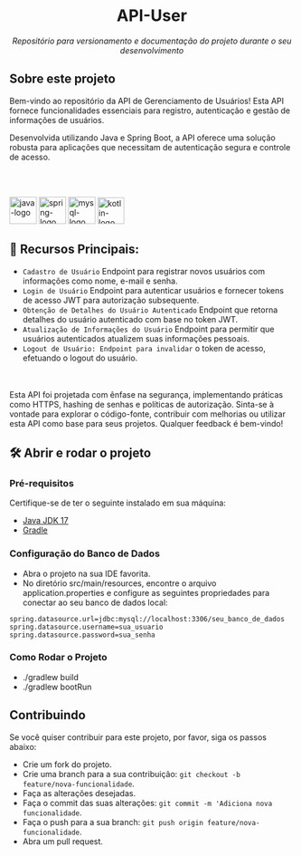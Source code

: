 <h1 align="center">API-User</h1>
<p align="center"><i>Repositório para versionamento e documentação do projeto durante o seu desenvolvimento</i></p>

##  Sobre este projeto

<p> Bem-vindo ao repositório da API de Gerenciamento de Usuários! Esta API fornece funcionalidades essenciais para registro, autenticação e gestão de informações de usuários. </p>
<p>Desenvolvida utilizando Java e Spring Boot, a API oferece uma solução robusta para aplicações que necessitam de autenticação segura e controle de acesso.</p>
<br></br>

<p display="inline-block">
  <img width="48" src="https://cdn.jsdelivr.net/gh/devicons/devicon/icons/java/java-original-wordmark.svg" alt="java-logo"/>
  <img width="48" src="https://cdn.jsdelivr.net/gh/devicons/devicon/icons/spring/spring-original-wordmark.svg" alt="spring-logo"/>
  <img width="48" src="https://cdn.jsdelivr.net/gh/devicons/devicon/icons/mysql/mysql-original.svg" alt="mysql-logo"/>
  <img width="47" src="https://cdn.jsdelivr.net/gh/devicons/devicon/icons/kotlin/kotlin-original.svg" alt="kotlin-logo"/>
</p>

                                                                                                  
## 🔨 Recursos Principais:

- `Cadastro de Usuário` Endpoint para registrar novos usuários com informações como nome, e-mail e senha.
- `Login de Usuário` Endpoint para autenticar usuários e fornecer tokens de acesso JWT para autorização subsequente.
- `Obtenção de Detalhes do Usuário Autenticado` Endpoint que retorna detalhes do usuário autenticado com base no token JWT.
- `Atualização de Informações do Usuário` Endpoint para permitir que usuários autenticados atualizem suas informações pessoais.
- `Logout de Usuário: Endpoint para invalidar` o token de acesso, efetuando o logout do usuário.

<br></br>
Esta API foi projetada com ênfase na segurança, implementando práticas como HTTPS, hashing de senhas e políticas de autorização. Sinta-se à vontade para explorar o código-fonte, contribuir com melhorias ou utilizar esta API como base para seus projetos. Qualquer feedback é bem-vindo!</p>

## 🛠️ Abrir e rodar o projeto

### Pré-requisitos
Certifique-se de ter o seguinte instalado em sua máquina:
- [Java JDK 17](https://www.oracle.com/java/technologies/downloads/#java17)
- [Gradle](https://gradle.org/)

### Configuração do Banco de Dados

- Abra o projeto na sua IDE favorita.
- No diretório src/main/resources, encontre o arquivo application.properties e configure as seguintes propriedades para conectar ao seu banco de dados local:
  
```properties
spring.datasource.url=jdbc:mysql://localhost:3306/seu_banco_de_dados
spring.datasource.username=sua_usuario
spring.datasource.password=sua_senha
```

### Como Rodar o Projeto

- ./gradlew build
- ./gradlew bootRun

## Contribuindo 

Se você quiser contribuir para este projeto, por favor, siga os passos abaixo:

- Crie um fork do projeto.
- Crie uma branch para a sua contribuição: `git checkout -b feature/nova-funcionalidade`.
- Faça as alterações desejadas.
- Faça o commit das suas alterações: `git commit -m 'Adiciona nova funcionalidade`.
- Faça o push para a sua branch: `git push origin feature/nova-funcionalidade`.
- Abra um pull request.
